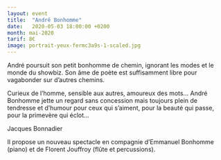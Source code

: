 ```yaml
---
layout: event
title:  "André Bonhomme"
date:   2020-05-03 18:00:00 +0200
month: mai-2020
tarif: 8€
image: portrait-yeux-fermc3a9s-1-scaled.jpg
---
```


André poursuit son petit bonhomme de chemin, ignorant les modes et le monde du showbiz. Son âme de poète est suffisamment libre pour vagabonder sur d’autres chemins. 

Curieux de l’homme, sensible aux autres, amoureux des mots… André Bonhomme jette un regard sans concession mais toujours plein de tendresse et d’humour pour ceux qui s’aiment, pour la beauté qui passe, pour la primevère qui éclot…

Jacques Bonnadier

Il propose un nouveau spectacle en compagnie d’Emmanuel Bonhomme (piano) et de Florent Jouffroy (flûte et percussions).